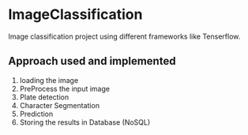 # ImageClassification
Image classification project using different frameworks like Tenserflow.

## Approach used and implemented

1. loading the image
2. PreProcess the input image
3. Plate detection
4. Character Segmentation
5. Prediction
6. Storing the results in Database (NoSQL)
